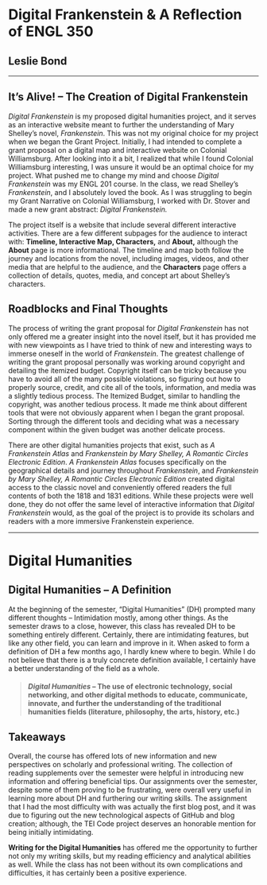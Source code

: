 # Digital Frankenstein & A Reflection of ENGL 350
## Leslie Bond

*** 

## It’s Alive! – The Creation of Digital Frankenstein 
*Digital Frankenstein* is my proposed digital humanities project, and it serves as an interactive website meant to further the understanding of Mary Shelley’s novel, *Frankenstein*. This was not my original choice for my project when we began the Grant Project. Initially, I had intended to complete a grant proposal on a digital map and interactive website on Colonial Williamsburg. After looking into it a bit, I realized that while I found Colonial Williamsburg interesting, I was unsure it would be an optimal choice for my project. What pushed me to change my mind and choose *Digital Frankenstein* was my ENGL 201 course. In the class, we read Shelley’s *Frankenstein*, and I absolutely loved the book. As I was struggling to begin my Grant Narrative on Colonial Williamsburg, I worked with Dr. Stover and made a new grant abstract: *Digital Frankenstein.* 

The project itself is a website that include several different interactive activities.  There are a few different subpages for the audience to interact with: **Timeline, Interactive Map, Characters,** and **About,** although the **About** page is more informational. The timeline and map both follow the journey and locations from the novel, including images, videos, and other media that are helpful to the audience, and the **Characters** page offers a collection of details, quotes, media, and concept art about Shelley’s characters. 

## Roadblocks and Final Thoughts
The process of writing the grant proposal for *Digital Frankenstein* has not only offered me a greater insight into the novel itself, but it has provided me with new viewpoints as I have tried to think of new and interesting ways to immerse oneself in the world of *Frankenstein*. The greatest challenge of writing the grant proposal personally was working around copyright and detailing the itemized budget. Copyright itself can be tricky because you have to avoid all of the many possible violations, so figuring out how to properly source, credit, and cite all of the tools, information, and media was a slightly tedious process.  The Itemized Budget, similar to handling the copyright, was another tedious process. It made me think about different tools that were not obviously apparent when I began the grant proposal. Sorting through the different tools and deciding what was a necessary component within the given budget was another delicate process. 

There are other digital humanities projects that exist, such as *A Frankenstein Atlas* and *Frankenstein by Mary Shelley, A Romantic Circles Electronic Edition*. *A Frankenstein Atlas* focuses specifically on the geographical details and journey throughout *Frankenstein*, and *Frankenstein by Mary Shelley, A Romantic Circles Electronic Edition* created digital access to the classic novel and conveniently offered readers the full contents of both the 1818 and 1831 editions. While these projects were well done, they do not offer the same level of interactive information that *Digital Frankenstein* would, as the goal of the project is to provide its scholars and readers with a more immersive Frankenstein experience.  

***

# Digital Humanities 
## Digital Humanities – A Definition
At the beginning of the semester, “Digital Humanities” (DH) prompted many different thoughts – Intimidation mostly, among other things.  As the semester draws to a close, however, this class has revealed DH to be something entirely different. Certainly, there are intimidating features, but like any other field, you can learn and improve in it. When asked to form a definition of DH a few months ago, I hardly knew where to begin. While I do not believe that there is a truly concrete definition available, I certainly have a better understanding of the field as a whole.
  
  > #### *Digital Humanities* – The use of electronic technology, social networking, and other digital methods to educate, communicate, innovate, and further the understanding of  the traditional humanities fields (literature, philosophy, the arts, history, etc.)

## Takeaways
Overall, the course has offered lots of new information and new perspectives on scholarly and professional writing. The collection of reading supplements over the semester were helpful in introducing new information and offering beneficial tips. Our assignments over the semester, despite some of them proving to be frustrating, were overall very useful in learning more about DH and furthering our writing skills. The assignment that I had the most difficulty with was actually the first blog post, and it was due to figuring out the new technological aspects of GitHub and blog creation; although, the TEI Code project deserves an honorable mention for being initially intimidating.

**Writing for the Digital Humanities** has offered me the opportunity to further not only my writing skills, but my reading efficiency and analytical abilities as well. While the class has not been without its own complications and difficulties, it has certainly been a positive experience. 



